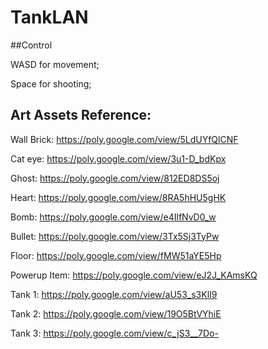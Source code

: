 # TankLAN

##Control

WASD for movement;

Space for shooting;


## Art Assets Reference:
Wall Brick: https://poly.google.com/view/5LdUYfQlCNF

Cat eye: https://poly.google.com/view/3u1-D_bdKpx

Ghost: https://poly.google.com/view/812ED8DS5oj

Heart: https://poly.google.com/view/8RA5hHU5gHK

Bomb: https://poly.google.com/view/e4IlfNvD0_w

Bullet: https://poly.google.com/view/3Tx5Sj3TyPw

Floor: https://poly.google.com/view/fMW51aYE5Hp

Powerup Item: https://poly.google.com/view/eJ2J_KAmsKQ

Tank 1: https://poly.google.com/view/aU53_s3KlI9

Tank 2: https://poly.google.com/view/19O5BtVYhiE

Tank 3: https://poly.google.com/view/c_jS3__7Do-